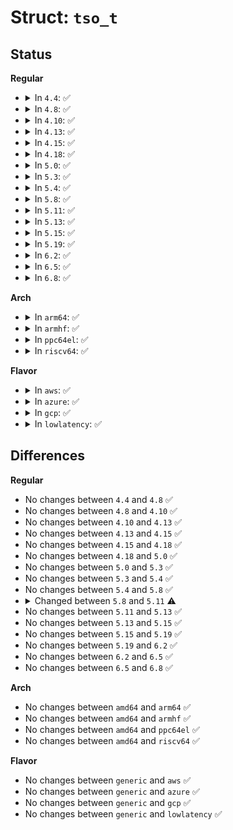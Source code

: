 # Struct: <code>tso_t</code>

## Status
<b>Regular</b>
<ul>
<li>
<details>
<summary>In <code>4.4</code>: ✅</summary>

```c
struct tso_t {
    int next_frag_idx;
    void *data;
    size_t size;
    u16 ip_id;
    bool ipv6;
    u32 tcp_seq;
};
```
</details>
</li>
<li>
<details>
<summary>In <code>4.8</code>: ✅</summary>

```c
struct tso_t {
    int next_frag_idx;
    void *data;
    size_t size;
    u16 ip_id;
    bool ipv6;
    u32 tcp_seq;
};
```
</details>
</li>
<li>
<details>
<summary>In <code>4.10</code>: ✅</summary>

```c
struct tso_t {
    int next_frag_idx;
    void *data;
    size_t size;
    u16 ip_id;
    bool ipv6;
    u32 tcp_seq;
};
```
</details>
</li>
<li>
<details>
<summary>In <code>4.13</code>: ✅</summary>

```c
struct tso_t {
    int next_frag_idx;
    void *data;
    size_t size;
    u16 ip_id;
    bool ipv6;
    u32 tcp_seq;
};
```
</details>
</li>
<li>
<details>
<summary>In <code>4.15</code>: ✅</summary>

```c
struct tso_t {
    int next_frag_idx;
    void *data;
    size_t size;
    u16 ip_id;
    bool ipv6;
    u32 tcp_seq;
};
```
</details>
</li>
<li>
<details>
<summary>In <code>4.18</code>: ✅</summary>

```c
struct tso_t {
    int next_frag_idx;
    void *data;
    size_t size;
    u16 ip_id;
    bool ipv6;
    u32 tcp_seq;
};
```
</details>
</li>
<li>
<details>
<summary>In <code>5.0</code>: ✅</summary>

```c
struct tso_t {
    int next_frag_idx;
    void *data;
    size_t size;
    u16 ip_id;
    bool ipv6;
    u32 tcp_seq;
};
```
</details>
</li>
<li>
<details>
<summary>In <code>5.3</code>: ✅</summary>

```c
struct tso_t {
    int next_frag_idx;
    void *data;
    size_t size;
    u16 ip_id;
    bool ipv6;
    u32 tcp_seq;
};
```
</details>
</li>
<li>
<details>
<summary>In <code>5.4</code>: ✅</summary>

```c
struct tso_t {
    int next_frag_idx;
    void *data;
    size_t size;
    u16 ip_id;
    bool ipv6;
    u32 tcp_seq;
};
```
</details>
</li>
<li>
<details>
<summary>In <code>5.8</code>: ✅</summary>

```c
struct tso_t {
    int next_frag_idx;
    void *data;
    size_t size;
    u16 ip_id;
    bool ipv6;
    u32 tcp_seq;
};
```
</details>
</li>
<li>
<details>
<summary>In <code>5.11</code>: ✅</summary>

```c
struct tso_t {
    int next_frag_idx;
    int size;
    void *data;
    u16 ip_id;
    u8 tlen;
    bool ipv6;
    u32 tcp_seq;
};
```
</details>
</li>
<li>
<details>
<summary>In <code>5.13</code>: ✅</summary>

```c
struct tso_t {
    int next_frag_idx;
    int size;
    void *data;
    u16 ip_id;
    u8 tlen;
    bool ipv6;
    u32 tcp_seq;
};
```
</details>
</li>
<li>
<details>
<summary>In <code>5.15</code>: ✅</summary>

```c
struct tso_t {
    int next_frag_idx;
    int size;
    void *data;
    u16 ip_id;
    u8 tlen;
    bool ipv6;
    u32 tcp_seq;
};
```
</details>
</li>
<li>
<details>
<summary>In <code>5.19</code>: ✅</summary>

```c
struct tso_t {
    int next_frag_idx;
    int size;
    void *data;
    u16 ip_id;
    u8 tlen;
    bool ipv6;
    u32 tcp_seq;
};
```
</details>
</li>
<li>
<details>
<summary>In <code>6.2</code>: ✅</summary>

```c
struct tso_t {
    int next_frag_idx;
    int size;
    void *data;
    u16 ip_id;
    u8 tlen;
    bool ipv6;
    u32 tcp_seq;
};
```
</details>
</li>
<li>
<details>
<summary>In <code>6.5</code>: ✅</summary>

```c
struct tso_t {
    int next_frag_idx;
    int size;
    void *data;
    u16 ip_id;
    u8 tlen;
    bool ipv6;
    u32 tcp_seq;
};
```
</details>
</li>
<li>
<details>
<summary>In <code>6.8</code>: ✅</summary>

```c
struct tso_t {
    int next_frag_idx;
    int size;
    void *data;
    u16 ip_id;
    u8 tlen;
    bool ipv6;
    u32 tcp_seq;
};
```
</details>
</li>
</ul>
<b>Arch</b>
<ul>
<li>
<details>
<summary>In <code>arm64</code>: ✅</summary>

```c
struct tso_t {
    int next_frag_idx;
    void *data;
    size_t size;
    u16 ip_id;
    bool ipv6;
    u32 tcp_seq;
};
```
</details>
</li>
<li>
<details>
<summary>In <code>armhf</code>: ✅</summary>

```c
struct tso_t {
    int next_frag_idx;
    void *data;
    size_t size;
    u16 ip_id;
    bool ipv6;
    u32 tcp_seq;
};
```
</details>
</li>
<li>
<details>
<summary>In <code>ppc64el</code>: ✅</summary>

```c
struct tso_t {
    int next_frag_idx;
    void *data;
    size_t size;
    u16 ip_id;
    bool ipv6;
    u32 tcp_seq;
};
```
</details>
</li>
<li>
<details>
<summary>In <code>riscv64</code>: ✅</summary>

```c
struct tso_t {
    int next_frag_idx;
    void *data;
    size_t size;
    u16 ip_id;
    bool ipv6;
    u32 tcp_seq;
};
```
</details>
</li>
</ul>
<b>Flavor</b>
<ul>
<li>
<details>
<summary>In <code>aws</code>: ✅</summary>

```c
struct tso_t {
    int next_frag_idx;
    void *data;
    size_t size;
    u16 ip_id;
    bool ipv6;
    u32 tcp_seq;
};
```
</details>
</li>
<li>
<details>
<summary>In <code>azure</code>: ✅</summary>

```c
struct tso_t {
    int next_frag_idx;
    void *data;
    size_t size;
    u16 ip_id;
    bool ipv6;
    u32 tcp_seq;
};
```
</details>
</li>
<li>
<details>
<summary>In <code>gcp</code>: ✅</summary>

```c
struct tso_t {
    int next_frag_idx;
    void *data;
    size_t size;
    u16 ip_id;
    bool ipv6;
    u32 tcp_seq;
};
```
</details>
</li>
<li>
<details>
<summary>In <code>lowlatency</code>: ✅</summary>

```c
struct tso_t {
    int next_frag_idx;
    void *data;
    size_t size;
    u16 ip_id;
    bool ipv6;
    u32 tcp_seq;
};
```
</details>
</li>
</ul>

## Differences
<b>Regular</b>
<ul>
<li>
No changes between <code>4.4</code> and <code>4.8</code> ✅
</li>
<li>
No changes between <code>4.8</code> and <code>4.10</code> ✅
</li>
<li>
No changes between <code>4.10</code> and <code>4.13</code> ✅
</li>
<li>
No changes between <code>4.13</code> and <code>4.15</code> ✅
</li>
<li>
No changes between <code>4.15</code> and <code>4.18</code> ✅
</li>
<li>
No changes between <code>4.18</code> and <code>5.0</code> ✅
</li>
<li>
No changes between <code>5.0</code> and <code>5.3</code> ✅
</li>
<li>
No changes between <code>5.3</code> and <code>5.4</code> ✅
</li>
<li>
No changes between <code>5.4</code> and <code>5.8</code> ✅
</li>
<li>
<details>
<summary>Changed between <code>5.8</code> and <code>5.11</code> ⚠️</summary>
<ul>
<li>
<b>Field added. </b>
<code>u8 tlen</code>
</li>
<li>
<b>Field type changed. </b>
<code>size_t size</code> ➡️ <code>int size</code>
</li>
</ul>
</details>
</li>
<li>
No changes between <code>5.11</code> and <code>5.13</code> ✅
</li>
<li>
No changes between <code>5.13</code> and <code>5.15</code> ✅
</li>
<li>
No changes between <code>5.15</code> and <code>5.19</code> ✅
</li>
<li>
No changes between <code>5.19</code> and <code>6.2</code> ✅
</li>
<li>
No changes between <code>6.2</code> and <code>6.5</code> ✅
</li>
<li>
No changes between <code>6.5</code> and <code>6.8</code> ✅
</li>
</ul>
<b>Arch</b>
<ul>
<li>
No changes between <code>amd64</code> and <code>arm64</code> ✅
</li>
<li>
No changes between <code>amd64</code> and <code>armhf</code> ✅
</li>
<li>
No changes between <code>amd64</code> and <code>ppc64el</code> ✅
</li>
<li>
No changes between <code>amd64</code> and <code>riscv64</code> ✅
</li>
</ul>
<b>Flavor</b>
<ul>
<li>
No changes between <code>generic</code> and <code>aws</code> ✅
</li>
<li>
No changes between <code>generic</code> and <code>azure</code> ✅
</li>
<li>
No changes between <code>generic</code> and <code>gcp</code> ✅
</li>
<li>
No changes between <code>generic</code> and <code>lowlatency</code> ✅
</li>
</ul>
